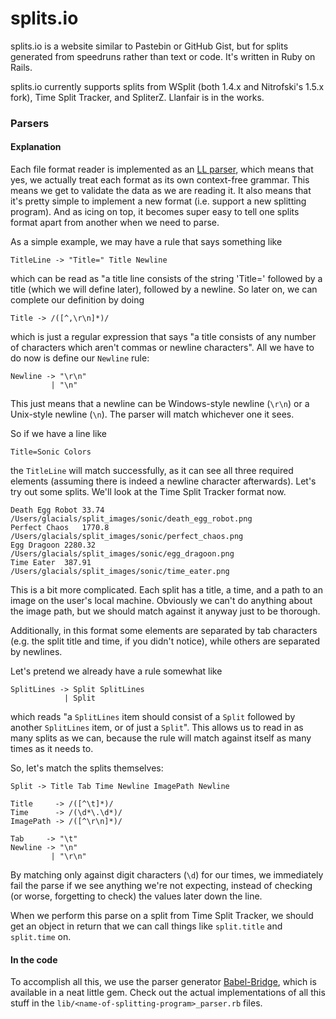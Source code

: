 # splits.io

splits.io is a website similar to Pastebin or GitHub Gist, but for splits
generated from speedruns rather than text or code. It's written in Ruby on
Rails.

splits.io currently supports splits from WSplit (both 1.4.x and Nitrofski's
1.5.x fork), Time Split Tracker, and SpliterZ. Llanfair is in the works.

### Parsers

#### Explanation

Each file format reader is implemented as an [LL parser][2], which means that
yes, we actually treat each format as its own context-free grammar. This means
we get to validate the data as we are reading it. It also means that it's pretty
simple to implement a new format (i.e. support a new splitting program). And as
icing on top, it becomes super easy to tell one splits format apart from
another when we need to parse.

As a simple example, we may have a rule that says something like

    TitleLine -> "Title=" Title Newline

which can be read as "a title line consists of the string 'Title=' followed by
a title (which we will define later), followed by a newline. So later on, we can
complete our definition by doing

    Title -> /([^,\r\n]*)/

which is just a regular expression that says "a title consists of any number of
characters which aren't commas or newline characters". All we have to do now is
define our `Newline` rule:

    Newline -> "\r\n"
             | "\n"

This just means that a newline can be Windows-style newline (`\r\n`) or a
Unix-style newline (`\n`). The parser will match whichever one it sees.

So if we have a line like

    Title=Sonic Colors

the `TitleLine` will match successfully, as it can see all three required
elements (assuming there is indeed a newline character afterwards). Let's try
out some splits. We'll look at the Time Split Tracker format now.

    Death Egg Robot	33.74
    /Users/glacials/split_images/sonic/death_egg_robot.png
    Perfect Chaos	1770.8
    /Users/glacials/split_images/sonic/perfect_chaos.png
    Egg Dragoon	2280.32
    /Users/glacials/split_images/sonic/egg_dragoon.png
    Time Eater	387.91
    /Users/glacials/split_images/sonic/time_eater.png

This is a bit more complicated. Each split has a title, a time, and a path to an
image on the user's local machine. Obviously we can't do anything about the
image path, but we should match against it anyway just to be thorough.

Additionally, in this format some elements are separated by tab characters
(e.g. the split title and time, if you didn't notice), while others are
separated by newlines.

Let's pretend we already have a rule somewhat like

    SplitLines -> Split SplitLines
                | Split

which reads "a `SplitLines` item should consist of a `Split` followed by another
`SplitLines` item, or of just a `Split`". This allows us to read in as many
splits as we can, because the rule will match against itself as many times as it
needs to.

So, let's match the splits themselves:

    Split -> Title Tab Time Newline ImagePath Newline

    Title     -> /([^\t]*)/
    Time      -> /(\d*\.\d*)/
    ImagePath -> /([^\r\n]*)/

    Tab     -> "\t"
    Newline -> "\n"
             | "\r\n"

By matching only against digit characters (`\d`) for our times, we immediately
fail the parse if we see anything we're not expecting, instead of checking (or
worse, forgetting to check) the values later down the line.

When we perform this parse on a split from Time Split Tracker, we should get an
object in return that we can call things like `split.title` and `split.time` on.

#### In the code

To accomplish all this, we use the parser generator [Babel-Bridge][3], which is
available in a neat little gem. Check out the actual implementations of all this
stuff in the `lib/<name-of-splitting-program>_parser.rb` files.

[1]: https://github.com/skoh-fley/splits.io/blob/master/lib/wsplit_parser.rb
[2]: http://en.wikipedia.org/wiki/LL_parser
[3]: https://github.com/shanebdavis/Babel-Bridge
